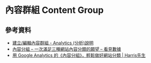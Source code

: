 # 內容群組 Content Group

## 參考資料
* [建立/編輯內容群組 - Analytics (分析)說明](https://support.google.com/analytics/answer/2853546?hl=zh-Hant)
* [內容分組 – 一次滿足三種網站內容分類的願望 – 看見數據](https://ga.awoo.com.tw/%E5%85%A7%E5%AE%B9%E5%88%86%E7%B5%84/)
* [用 Google Analytics 的《內容分組》，輕鬆做好網站分類 | Harris先生](https://www.yesharris.com/google-analytics-content-grouping/)
